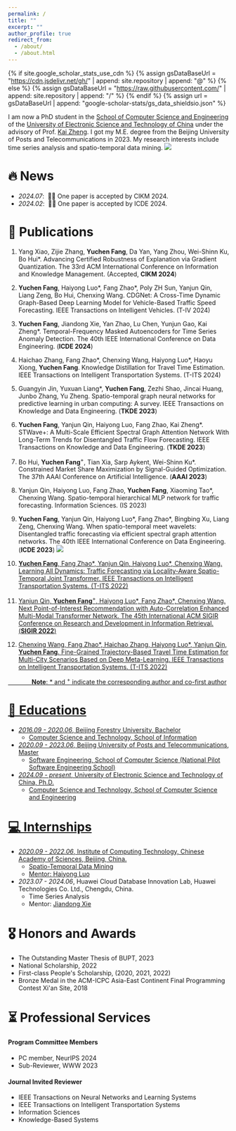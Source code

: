 ```yaml
---
permalink: /
title: ""
excerpt: ""
author_profile: true
redirect_from: 
  - /about/
  - /about.html
---
```


{% if site.google_scholar_stats_use_cdn %}
{% assign gsDataBaseUrl = "https://cdn.jsdelivr.net/gh/" | append: site.repository | append: "@" %}
{% else %}
{% assign gsDataBaseUrl = "https://raw.githubusercontent.com/" | append: site.repository | append: "/" %}
{% endif %}
{% assign url = gsDataBaseUrl | append: "google-scholar-stats/gs_data_shieldsio.json" %}

<span class='anchor' id='about-me'></span>


I am now a PhD student in the [School of Computer Science and Engineering](https://www.scse.uestc.edu.cn/) of the [University of Electronic Science and Technology of China](https://www.uestc.edu.cn/) under the advisory of Prof. [Kai Zheng](https://zheng-kai.com/). I got my M.E. degree from the Beijing University of Posts and Telecommunications in 2023. My research interests include time series analysis and spatio-temporal data mining. <img src="https://img.shields.io/endpoint?logo=Google%20Scholar&url=https%3A%2F%2Fcdn.jsdelivr.net%2Fgh%2Ffrakeyc%2Ffrakeyc.github.io@google-scholar-stats%2Fgs_data_shieldsio.json&labelColor=f6f6f6&color=9cf&style=flat&label=citations"></a>





<!-- # 🔥 News
- *2022.02*: &nbsp;🎉🎉 Lorem ipsum dolor sit amet, consectetur adipiscing elit. Vivamus ornare aliquet ipsum, ac tempus justo dapibus sit amet. 
- *2022.02*: &nbsp;🎉🎉 Lorem ipsum dolor sit amet, consectetur adipiscing elit. Vivamus ornare aliquet ipsum, ac tempus justo dapibus sit amet.  -->

# 🔥 News
- *2024.07*: &nbsp;🎉🎉 One paper is accepted by CIKM 2024. 
- *2024.02*: &nbsp;🎉🎉 One paper is accepted by ICDE 2024.

# 📝 Publications 
1. Yang Xiao, Zijie Zhang, **Yuchen Fang**, Da Yan, Yang Zhou, Wei-Shinn Ku, Bo Hui*. Advancing Certified Robustness of Explanation via Gradient Quantization. The 33rd ACM International Conference on
Information and Knowledge Management. (Accepted, **CIKM 2024**)
2. **Yuchen Fang**, Haiyong Luo*, Fang Zhao*, Poly ZH Sun, Yanjun Qin, Liang Zeng, Bo Hui, Chenxing Wang. CDGNet: A Cross-Time Dynamic Graph-Based Deep Learning Model for Vehicle-Based Traffic Speed Forecasting. IEEE Transactions on Intelligent Vehicles. (T-IV 2024)
3. **Yuchen Fang**, Jiandong Xie, Yan Zhao, Lu Chen, Yunjun Gao, Kai Zheng*. Temporal-Frequency Masked Autoencoders for Time Series Anomaly Detection. The 40th IEEE International Conference on Data Engineering. (**ICDE 2024**)
4. Haichao Zhang, Fang Zhao*, Chenxing Wang, Haiyong Luo*, Haoyu Xiong, **Yuchen Fang**. Knowledge Distillation for Travel Time Estimation. IEEE Transactions on Intelligent Transportation Systems. (T-ITS 2024) 
5. Guangyin Jin, Yuxuan Liang*, **Yuchen Fang**, Zezhi Shao, Jincai Huang, Junbo Zhang, Yu Zheng. Spatio-temporal graph neural networks for predictive learning in urban computing: A survey. IEEE Transactions on Knowledge and Data Engineering. (**TKDE 2023**)
6. **Yuchen Fang**, Yanjun Qin, Haiyong Luo, Fang Zhao, Kai Zheng*. STWave+: A Multi-Scale Efficient Spectral Graph Attention Network With Long-Term Trends for Disentangled Traffic Flow Forecasting. IEEE Transactions on Knowledge and Data Engineering. (**TKDE 2023**)
7. Bo Hui, **Yuchen Fang**<sup>+</sup>, Tian Xia, Sarp Aykent, Wei-Shinn Ku*. Constrained Market Share Maximization by Signal-Guided Optimization. The 37th AAAI Conference on Artificial Intelligence. (**AAAI 2023**)
8. Yanjun Qin, Haiyong Luo, Fang Zhao, **Yuchen Fang**, Xiaoming Tao*, Chenxing Wang. Spatio-temporal hierarchical MLP network for traffic forecasting. Information Sciences. (IS 2023)
9. **Yuchen Fang**, Yanjun Qin, Haiyong Luo*, Fang Zhao*, Bingbing Xu, Liang Zeng, Chenxing Wang. When spatio-temporal meet wavelets: Disentangled traffic forecasting via efficient spectral graph attention networks. The 40th IEEE International Conference on Data Engineering. (**ICDE 2023**) [![](https://img.shields.io/github/stars/LMissher/STWave?style=social)](https://github.com/LMissher/STWave) <a href='https://scholar.google.com/citations?user=-adyoyIAAAAJ&hl'> <strong><span class='show_paper_citations' data='4FA6C0AAAAAJ:LkGwnXOMwfcC'></span></strong>

11. **Yuchen Fang**, Fang Zhao*, Yanjun Qin, Haiyong Luo*, Chenxing Wang. Learning All Dynamics: Traffic Forecasting via Locality-Aware Spatio-Temporal Joint Transformer. IEEE Transactions on Intelligent Transportation Systems. (T-ITS 2022) 
12. Yanjun Qin, **Yuchen Fang**<sup>+</sup>, Haiyong Luo*, Fang Zhao*, Chenxing Wang. Next Point-of-Interest Recommendation with Auto-Correlation Enhanced Multi-Modal Transformer Network. The 45th International ACM SIGIR Conference on Research and Development in Information Retrieval. (**SIGIR 2022**)
13. Chenxing Wang, Fang Zhao*, Haichao Zhang, Haiyong Luo*, Yanjun Qin, **Yuchen Fang**. Fine-Grained Trajectory-Based Travel Time Estimation for Multi-City Scenarios Based on Deep Meta-Learning. IEEE Transactions on Intelligent Transportation Systems. (T-ITS 2022)

&emsp; &emsp; &emsp; **Note**: * and <sup>+</sup> indicate the corresponding author and co-first author

# 📖 Educations

- *2016.09 - 2020.06*, Beijing Forestry University, Bachelor
  - Computer Science and Technology, School of Information
- *2020.09 - 2023.06*, Beijing University of Posts and Telecommunications, Master
  - Software Engineering, School of Computer Science (National Pilot Software Engineering School)
- *2024.09 - present*, University of Electronic Science and Technology of China, Ph.D.
  - Computer Science and Technology, School of Computer Science and Engineering

# 💻 Internships

- *2020.09 - 2022.06*, Institute of Computing Technology, Chinese Academy of Sciences, Beijing, China.
  - Spatio-Temporal Data Mining
  - Mentor: [Haiyong Luo](https://people.ucas.ac.cn/~luohaiyong)
- *2023.07 - 2024.06*, Huawei Cloud Database Innovation Lab, Huawei Technologies Co. Ltd., Chengdu, China.
  - Time Series Analysis
  - Mentor: [Jiandong Xie](https://dblp.org/pid/203/9483.html)

# 🎖 Honors and Awards
- The Outstanding Master Thesis of BUPT, 2023
- National Scholarship, 2022
- First-class People's Scholarship, (2020, 2021, 2022)
- Bronze Medal in the ACM-ICPC Asia-East Continent Final Programming Contest Xi'an Site, 2018

# ⏳ Professional Services

#### Program Committee Members
- PC member, NeurIPS 2024
- Sub-Reviewer, WWW 2023

#### Journal Invited Reviewer
- IEEE Transactions on Neural Networks and Learning Systems
- IEEE Transactions on Intelligent Transportation Systems
- Information Sciences
- Knowledge-Based Systems
